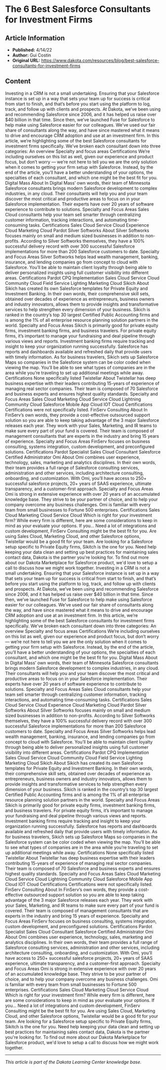 # The 6 Best Salesforce Consultants for Investment Firms

## Article Information
- **Published:** 4/14/22
- **Author:** Gui Costin
- **Original URL:** https://www.dakota.com/resources/blog/best-salesforce-consultants-for-investment-firms

## Content

Investing in a CRM is not a small undertaking. Ensuring that your Salesforce instance is set up in a way that sets your team up for success is critical from start to finish, and that’s before you start using the platform to log, track, and follow up with clients and prospects. At Dakota, we’ve been using and recommending Salesforce since 2006, and it has helped us raise over $40 billion in that time. Since then, we’ve launched Fuse for Salesforce to help make using Salesforce easier for our colleagues. We’ve used our fair share of consultants along the way, and have since mastered what it means to drive and encourage CRM adoption and use at an investment firm. In this article, we’re highlighting some of the best Salesforce consultants for investment firms specifically. We’ve broken each consultant down into three categories: An overview Specialty and focus areas Certifications We’re including ourselves on this list as well, given our experience and product focus, but don’t worry — we’re not here to tell you we are the only solution when it comes to getting your firm setup with Salesforce. Instead, by the end of the article, you’ll have a better understanding of your options, the specialties of each consultant, and which one might be the best fit for you. Digital Mass About In Digital Mass’ own words, their team of Minnesota Salesforce consultants brings modern Salesforce development to complex industries, in any cloud. Their consultants will help you and your team discover the most critical and productive areas to focus on in your Salesforce implementation. Their experts have over 20 years of software experience to contribute to solutions. Specialty and Focus Areas Sales Cloud consultants help your team sell smarter through centralizing customer information, tracking interactions, and automating time-consuming tasks. Certifications Sales Cloud Service Cloud Experience Cloud Marketing Cloud Pardot Silver Softworks About Silver Softworks focuses mainly on small and medium sized businesses in addition to non-profits. According to Silver Softworks themselves, they have a 100% successful delivery record with over 300 successful Salesforce implementations for more than 200 Salesforce customers to date. Specialty and Focus Areas Silver Softworks helps lead wealth management, banking, insurance, and lending companies go from concept to cloud with Salesforce. You’ll be able to maintain client loyalty through being able to deliver personalized insights using full customer visibility into different areas. Certifications Pardot CPQ Implementation Sales Cloud Service Cloud Community Cloud Field Service Lighting Marketing Cloud Sikich About Sikich has created its own Salesforce templates for Private Equity and Investment Banking. In their own words, their comprehensive skill sets, obtained over decades of experience as entrepreneurs, business owners and industry innovators, allows them to provide insights and transformative services to help strengthen every dimension of your business. Sikich is ranked in the country’s top 30 largest Certified Public Accounting firms and is among the 1% of all enterprise resource planning solution partners in the world. Specialty and Focus Areas Sikich is primarily good for private equity firms, investment banking firms, and business travelers. For private equity firms, it’s important to manage your fundraising and deal pipeline through various views and reports. Investment banking firms require tracking and insight to keep your organization running successfully. Salesforce has reports and dashboards available and refreshed daily that provide users with timely information. As for business travelers, Sikich sets up Salesforce Maps so companies in the Salesforce system can be color coded when viewing the map. You’ll be able to see what types of companies are in the area while you’re traveling to set up additional meetings while away. Certifications None specifically listed Twistellar About Twistellar has deep business expertise with their leaders contributing 15-years of experience of managing real sector companies. Their team is composed of 70 Salesforce and business experts and ensures highest quality standards. Specialty and Focus Areas Sales Cloud Marketing Cloud Service Cloud Lightning Community Cloud Salesforce Mobile App Cloud IOT Cloud Certifications Certifications were not specifically listed. FinServ Consulting About In FinServ’s own words, they provide a cost-effective outsourced support solution so you are able to keep taking advantage of the 3 major Salesforce releases each year. They work with your Sales, Marketing, and IR teams to make sure every part of your fund is covered. Their team is composed of management consultants that are experts in the industry and bring 15 years of experience. Specialty and Focus Areas FinServ focuses on business consulting, systems integration, custom development, and preconfigured solutions. Certifications Pardot Specialist Sales Cloud Consultant Salesforce Certified Administrator Omi About Omi combines user experience, technology, sales, marketing and analytics disciplines. In their own words, their team provides a full range of Salesforce consulting services, administration and other services, including architecture consulting, onboarding, and customization. With Omi, you’ll have access to 250+ successful salesforce projects, 20+ years of SAAS experience, ultimate transparency, and a customer-first approach. Specialty and Focus Areas Omi is strong in extensive experience with over 20 years of an accumulated knowledge base. They strive to be your partner of choice, and to help your company overcome any business challenges. Omi is familiar with every team from small businesses to Fortune 500 enterprises. Certifications Sales Cloud Marketing Cloud Service Cloud Which is right for your investment firm? While every firm is different, here are some considerations to keep in mind as your evaluate your options. If you... Need a lot of integrations and custom development, FinServ Consulting might be the best fit for you. Are using Sales Cloud, Marketing Cloud, and other Salesforce options, Twistellar would be a good fit for your team. Are looking for a Salesforce setup specific to Private Equity firms, Sikitch is the one for you. Need help keeping your data clean and setting up best practices for maintaining sales contact data, Dakota is the partner you're looking for. To find out more about our Dakota Marketplace for Salesforce product, we'd love to setup a call to discuss how we might work together. Investing in a CRM is not a small undertaking. Ensuring that your Salesforce instance is set up in a way that sets your team up for success is critical from start to finish, and that’s before you start using the platform to log, track, and follow up with clients and prospects. At Dakota, we’ve been using and recommending Salesforce since 2006, and it has helped us raise over $40 billion in that time. Since then, we’ve launched Fuse for Salesforce to help make using Salesforce easier for our colleagues. We’ve used our fair share of consultants along the way, and have since mastered what it means to drive and encourage CRM adoption and use at an investment firm. In this article, we’re highlighting some of the best Salesforce consultants for investment firms specifically. We’ve broken each consultant down into three categories: An overview Specialty and focus areas Certifications We’re including ourselves on this list as well, given our experience and product focus, but don’t worry — we’re not here to tell you we are the only solution when it comes to getting your firm setup with Salesforce. Instead, by the end of the article, you’ll have a better understanding of your options, the specialties of each consultant, and which one might be the best fit for you. Digital Mass About In Digital Mass’ own words, their team of Minnesota Salesforce consultants brings modern Salesforce development to complex industries, in any cloud. Their consultants will help you and your team discover the most critical and productive areas to focus on in your Salesforce implementation. Their experts have over 20 years of software experience to contribute to solutions. Specialty and Focus Areas Sales Cloud consultants help your team sell smarter through centralizing customer information, tracking interactions, and automating time-consuming tasks. Certifications Sales Cloud Service Cloud Experience Cloud Marketing Cloud Pardot Silver Softworks About Silver Softworks focuses mainly on small and medium sized businesses in addition to non-profits. According to Silver Softworks themselves, they have a 100% successful delivery record with over 300 successful Salesforce implementations for more than 200 Salesforce customers to date. Specialty and Focus Areas Silver Softworks helps lead wealth management, banking, insurance, and lending companies go from concept to cloud with Salesforce. You’ll be able to maintain client loyalty through being able to deliver personalized insights using full customer visibility into different areas. Certifications Pardot CPQ Implementation Sales Cloud Service Cloud Community Cloud Field Service Lighting Marketing Cloud Sikich About Sikich has created its own Salesforce templates for Private Equity and Investment Banking. In their own words, their comprehensive skill sets, obtained over decades of experience as entrepreneurs, business owners and industry innovators, allows them to provide insights and transformative services to help strengthen every dimension of your business. Sikich is ranked in the country’s top 30 largest Certified Public Accounting firms and is among the 1% of all enterprise resource planning solution partners in the world. Specialty and Focus Areas Sikich is primarily good for private equity firms, investment banking firms, and business travelers. For private equity firms, it’s important to manage your fundraising and deal pipeline through various views and reports. Investment banking firms require tracking and insight to keep your organization running successfully. Salesforce has reports and dashboards available and refreshed daily that provide users with timely information. As for business travelers, Sikich sets up Salesforce Maps so companies in the Salesforce system can be color coded when viewing the map. You’ll be able to see what types of companies are in the area while you’re traveling to set up additional meetings while away. Certifications None specifically listed Twistellar About Twistellar has deep business expertise with their leaders contributing 15-years of experience of managing real sector companies. Their team is composed of 70 Salesforce and business experts and ensures highest quality standards. Specialty and Focus Areas Sales Cloud Marketing Cloud Service Cloud Lightning Community Cloud Salesforce Mobile App Cloud IOT Cloud Certifications Certifications were not specifically listed. FinServ Consulting About In FinServ’s own words, they provide a cost-effective outsourced support solution so you are able to keep taking advantage of the 3 major Salesforce releases each year. They work with your Sales, Marketing, and IR teams to make sure every part of your fund is covered. Their team is composed of management consultants that are experts in the industry and bring 15 years of experience. Specialty and Focus Areas FinServ focuses on business consulting, systems integration, custom development, and preconfigured solutions. Certifications Pardot Specialist Sales Cloud Consultant Salesforce Certified Administrator Omi About Omi combines user experience, technology, sales, marketing and analytics disciplines. In their own words, their team provides a full range of Salesforce consulting services, administration and other services, including architecture consulting, onboarding, and customization. With Omi, you’ll have access to 250+ successful salesforce projects, 20+ years of SAAS experience, ultimate transparency, and a customer-first approach. Specialty and Focus Areas Omi is strong in extensive experience with over 20 years of an accumulated knowledge base. They strive to be your partner of choice, and to help your company overcome any business challenges. Omi is familiar with every team from small businesses to Fortune 500 enterprises. Certifications Sales Cloud Marketing Cloud Service Cloud Which is right for your investment firm? While every firm is different, here are some considerations to keep in mind as your evaluate your options. If you... Need a lot of integrations and custom development, FinServ Consulting might be the best fit for you. Are using Sales Cloud, Marketing Cloud, and other Salesforce options, Twistellar would be a good fit for your team. Are looking for a Salesforce setup specific to Private Equity firms, Sikitch is the one for you. Need help keeping your data clean and setting up best practices for maintaining sales contact data, Dakota is the partner you're looking for. To find out more about our Dakota Marketplace for Salesforce product, we'd love to setup a call to discuss how we might work together.

---

*This article is part of the Dakota Learning Center knowledge base.*